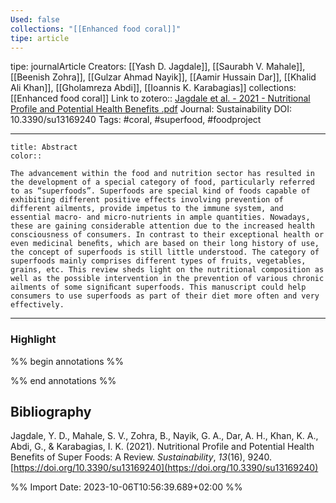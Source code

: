 ```yaml
---
Used: false
collections: "[[Enhanced food coral]]"
tipe: article
---
```

tipe: journalArticle
Creators: [[Yash D. Jagdale]], [[Saurabh V. Mahale]], [[Beenish Zohra]], [[Gulzar Ahmad Nayik]], [[Aamir Hussain Dar]], [[Khalid Ali Khan]], [[Gholamreza Abdi]], [[Ioannis K. Karabagias]]
collections: [[Enhanced food coral]]
Link to zotero:: [Jagdale et al. - 2021 - Nutritional Profile and Potential Health Benefits .pdf](zotero://select/library/items/EHUC3GA5)
Journal: Sustainability
DOI: 10.3390/su13169240
Tags: #coral, #superfood, #foodproject

---
```ad-note
title: Abstract
color:: 

The advancement within the food and nutrition sector has resulted in the development of a special category of food, particularly referred to as “superfoods”. Superfoods are special kind of foods capable of exhibiting different positive effects involving prevention of different ailments, provide impetus to the immune system, and essential macro- and micro-nutrients in ample quantities. Nowadays, these are gaining considerable attention due to the increased health consciousness of consumers. In contrast to their exceptional health or even medicinal beneﬁts, which are based on their long history of use, the concept of superfoods is still little understood. The category of superfoods mainly comprises different types of fruits, vegetables, grains, etc. This review sheds light on the nutritional composition as well as the possible intervention in the prevention of various chronic ailments of some signiﬁcant superfoods. This manuscript could help consumers to use superfoods as part of their diet more often and very effectively.

```

---
### Highlight

%% begin annotations %%

%% end annotations %%

## Bibliography

Jagdale, Y. D., Mahale, S. V., Zohra, B., Nayik, G. A., Dar, A. H., Khan, K. A., Abdi, G., & Karabagias, I. K. (2021). Nutritional Profile and Potential Health Benefits of Super Foods: A Review. _Sustainability_, _13_(16), 9240. [https://doi.org/10.3390/su13169240](https://doi.org/10.3390/su13169240)

%% Import Date: 2023-10-06T10:56:39.689+02:00 %%

